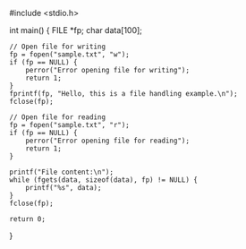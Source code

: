 #include <stdio.h>

int main() {
    FILE *fp;
    char data[100];

    // Open file for writing
    fp = fopen("sample.txt", "w");
    if (fp == NULL) {
        perror("Error opening file for writing");
        return 1;
    }
    fprintf(fp, "Hello, this is a file handling example.\n");
    fclose(fp);

    // Open file for reading
    fp = fopen("sample.txt", "r");
    if (fp == NULL) {
        perror("Error opening file for reading");
        return 1;
    }

    printf("File content:\n");
    while (fgets(data, sizeof(data), fp) != NULL) {
        printf("%s", data);
    }
    fclose(fp);

    return 0;
}
